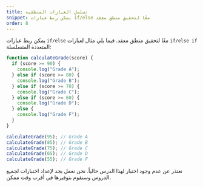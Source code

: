 ```yaml
---
title: تسلسل العبارات المنطقية
snippet: يمكن ربط عبارات if/else معًا لتحقيق منطق معقد
order: 8
---
```


يمكن ربط عبارات `if/else` معًا لتحقيق منطق معقد. فيما يلي مثال لعبارات
`if/else if` المتعددة المتسلسلة:

```js
function calculateGrade(score) {
  if (score >= 90) {
    console.log("Grade A");
  } else if (score >= 80) {
    console.log("Grade B");
  } else if (score >= 70) {
    console.log("Grade C");
  } else if (score >= 60) {
    console.log("Grade D");
  } else {
    console.log("Grade F");
  }
}

calculateGrade(95); // Grade A
calculateGrade(85); // Grade B
calculateGrade(75); // Grade C
calculateGrade(65); // Grade D
calculateGrade(55); // Grade F
```

<div class="quiz">
نعتذر عن عدم وجود اختبار لهذا الدرس حالياً. نحن نعمل بجد لإعداد اختبارات لجميع الدروس وسنقوم بتوفيرها في أقرب وقت ممكن.
</div>
